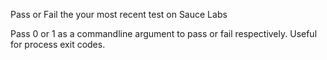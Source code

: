 Pass or Fail the your most recent test on Sauce Labs

Pass 0 or 1 as a commandline argument to pass or fail respectively.
Useful for process exit codes.
